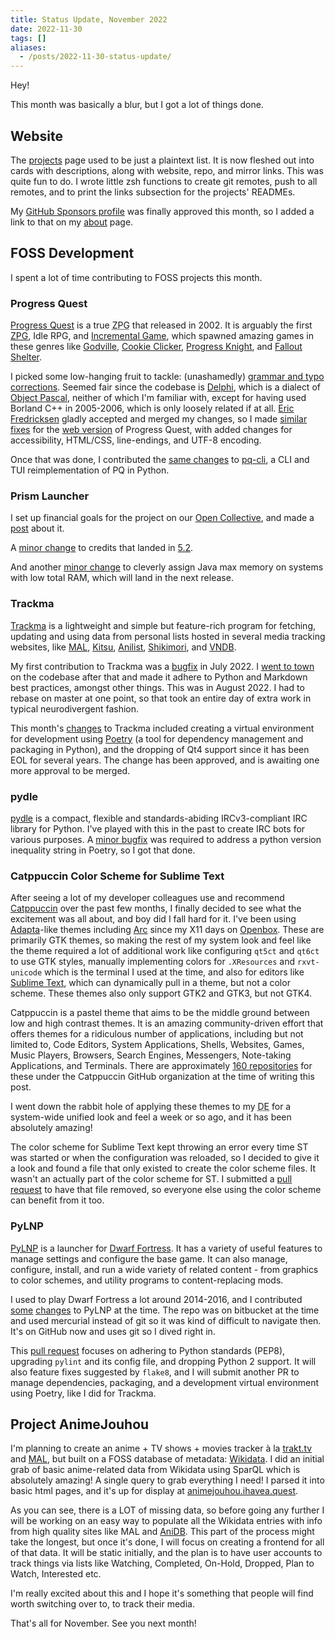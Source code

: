 ```yaml
---
title: Status Update, November 2022
date: 2022-11-30
tags: []
aliases:
  - /posts/2022-11-30-status-update/
---
```


Hey!

This month was basically a blur, but I got a lot of things done.

## Website

The [projects](/projects) page used to be just a plaintext list. It is now fleshed out into cards with descriptions, along with website, repo, and mirror links. This was quite fun to do. I wrote little zsh functions to create git remotes, push to all remotes, and to print the links subsection for the projects' READMEs.

My [GitHub Sponsors profile](https://github.com/sponsors/txtsd/) was finally approved this month, so I added a link to that on my [about](/about) page.

## FOSS Development

I spent a lot of time contributing to FOSS projects this month.

### Progress Quest

[Progress Quest](http://progressquest.com) is a true <abbr title="Zero Player Game">ZPG</abbr> that released in 2002. It is arguably the first [ZPG](https://en.wikipedia.org/wiki/Zero-player_game), Idle RPG, and [Incremental Game](https://en.wikipedia.org/wiki/Incremental_game), which spawned amazing games in these genres like [Godville](https://godvillegame.com), [Cookie Clicker](https://orteil.dashnet.org/cookieclicker/), [Progress Knight](https://armorgames.com/progress-knight-game/19095), and [Fallout Shelter](https://bethesda.net/en/game/falloutshelter).

I picked some low-hanging fruit to tackle: (unashamedly) [grammar and typo corrections](https://bitbucket.org/grumdrig/pq/pull-requests/1). Seemed fair since the codebase is [Delphi](https://en.wikipedia.org/wiki/Delphi_(software)), which is a dialect of [Object Pascal](https://en.wikipedia.org/wiki/Object_Pascal), neither of which I'm familiar with, except for having used Borland C++ in 2005-2006, which is only loosely related if at all. [Eric Fredricksen](https://bitbucket.org/grumdrig/) gladly accepted and merged my changes, so I made [similar fixes](https://bitbucket.org/grumdrig/pq-web/pull-requests/1) for the [web version](http://progressquest.com/play/) of Progress Quest, with added changes for accessibility, HTML/CSS, line-endings, and UTF-8 encoding.

Once that was done, I contributed the [same changes](https://github.com/rr-/pq-cli/pull/20) to [pq-cli](https://github.com/rr-/pq-cli), a CLI and TUI reimplementation of PQ in Python.

### Prism Launcher

I set up financial goals for the project on our [Open Collective](https://opencollective.com/prismlauncher), and made a [post](https://opencollective.com/prismlauncher/updates/new-goals) about it. 

A [minor change](https://github.com/PrismLauncher/PrismLauncher/pull/368) to credits that landed in [5.2](https://github.com/PrismLauncher/PrismLauncher/releases/tag/5.2).

And another [minor change](https://github.com/PrismLauncher/PrismLauncher/pull/392) to cleverly assign Java max memory on systems with low total RAM, which will land in the next release.

### Trackma

[Trackma](https://github.com/z411/trackma) is a lightweight and simple but feature-rich program for fetching, updating and using data from personal lists hosted in several media tracking websites, like [MAL](https://myanimelist.net/), [Kitsu](https://kitsu.io/), [Anilist](https://anilist.co/), [Shikimori](http://shikimori.org/), and [VNDB](https://vndb.org/).

My first contribution to Trackma was a [bugfix](https://github.com/z411/trackma/pull/630) in July 2022. I [went to town](https://github.com/z411/trackma/pull/629) on the codebase after that and made it adhere to Python and Markdown best practices, amongst other things. This was in August 2022. I had to rebase on master at one point, so that took an entire day of extra work in typical neurodivergent fashion.

This month's [changes](https://github.com/z411/trackma/pull/653) to Trackma included creating a virtual environment for development using [Poetry](https://python-poetry.org/) (a tool for dependency management and packaging in Python), and the dropping of Qt4 support since it has been EOL for several years. The change has been approved, and is awaiting one more approval to be merged.

### pydle

[pydle](https://github.com/Shizmob/pydle) is a compact, flexible and standards-abiding IRCv3-compliant IRC library for Python. I've played with this in the past to create IRC bots for various purposes. A [minor bugfix](https://github.com/Shizmob/pydle/pull/182) was required to address a python version inequality string in Poetry, so I got that done.

### Catppuccin Color Scheme for Sublime Text

After seeing a lot of my developer colleagues use and recommend [Catppuccin](https://catppuccin.com) over the past few months, I finally decided to see what the excitement was all about, and boy did I fall hard for it. I've been using [Adapta](https://github.com/adapta-project/adapta-gtk-theme)-like themes including [Arc](https://github.com/arc-design/arc-theme) since my X11 days on [Openbox](http://openbox.org). These are primarily GTK themes, so making the rest of my system look and feel like the theme required a lot of additional work like configuring `qt5ct` and `qt6ct` to use GTK styles, manually implementing colors for `.XResources` and `rxvt-unicode` which is the terminal I used at the time, and also for editors like [Sublime Text](https://www.sublimetext.com/), which can dynamically pull in a theme, but not a color scheme. These themes also only support GTK2 and GTK3, but not GTK4.

Catppuccin is a pastel theme that aims to be the middle ground between low and high contrast themes. It is an amazing community-driven effort that offers themes for a ridiculous number of applications, including but not limited to, Code Editors, System Applications, Shells, Websites, Games, Music Players, Browsers, Search Engines, Messengers, Note-taking Applications, and Terminals. There are approximately [160 repositories](https://github.com/orgs/catppuccin/repositories) for these under the Catppuccin GitHub organization at the time of writing this post.

I went down the rabbit hole of applying these themes to my <abbr title="Desktop Environment">DE</abbr> for a system-wide unified look and feel a week or so ago, and it has been absolutely amazing!

The color scheme for Sublime Text kept throwing an error every time ST was started or when the configuration was reloaded, so I decided to give it a look and found a file that only existed to create the color scheme files. It wasn't an actually part of the color scheme for ST. I submitted a [pull request](https://github.com/catppuccin/sublime-text/pull/8) to have that file removed, so everyone else using the color scheme can benefit from it too.

### PyLNP

[PyLNP](https://github.com/Pidgeot/python-lnp) is a launcher for [Dwarf Fortress](https://www.bay12games.com/dwarves/). It has a variety of useful features to manage settings and configure the base game. It can also manage, configure, install, and run a wide variety of related content - from graphics to color schemes, and utility programs to content-replacing mods.

I used to play Dwarf Fortress a lot around 2014-2016, and I contributed [some](https://github.com/Pidgeot/python-lnp/commit/b644ef112f9e056b4c2dd2c92d4d10dde5252b65) [changes](https://github.com/Pidgeot/python-lnp/commit/70fe6beacdc04489da30b57531c4a1242fb7d6c9) to PyLNP at the time. The repo was on bitbucket at the time and used mercurial instead of git so it was kind of difficult to navigate then. It's on GitHub now and uses git so I dived right in.

This [pull request](https://github.com/Pidgeot/python-lnp/pull/191) focuses on adhering to Python standards (PEP8), upgrading `pylint` and its config file, and dropping Python 2 support. It will also feature fixes suggested by `flake8`, and I will submit another PR to manage dependencies, packaging, and a development virtual environment using Poetry, like I did for Trackma.

## Project AnimeJouhou

I'm planning to create an anime + TV shows + movies tracker à la [trakt.tv](https://trakt.tv) and [MAL](https://myanimelist.net), but built on a FOSS database of metadata: [Wikidata](https://wikidata.org). I did an initial grab of basic anime-related data from Wikidata using SparQL which is absolutely amazing! A single query to grab everything I need! I parsed it into basic html pages, and it's up for display at [animejouhou.ihavea.quest](https://animejouhou.ihavea.quest/).

As you can see, there is a LOT of missing data, so before going any further I will be working on an easy way to populate all the Wikidata entries with info from high quality sites like MAL and [AniDB](https://anidb.net). This part of the process might take the longest, but once it's done, I will focus on creating a frontend for all of that data. It will be static initially, and the plan is to have user accounts to track things via lists like Watching, Completed, On-Hold, Dropped, Plan to Watch, Interested etc.

I'm really excited about this and I hope it's something that people will find worth switching over to, to track their media.

That's all for November. See you next month!
